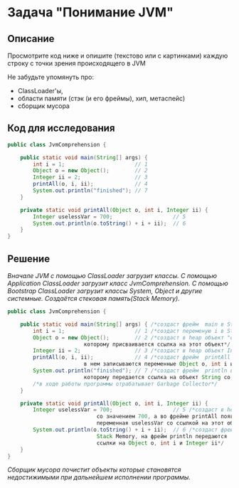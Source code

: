 # Задача "Понимание JVM"

## Описание
Просмотрите код ниже и опишите (текстово или с картинками) каждую строку с точки зрения происходящего в JVM  

Не забудьте упомянуть про: 
- ClassLoader'ы, 
- области памяти (стэк (и его фреймы), хип, метаспейс)  
- сборщик мусора

## Код для исследования

```java
public class JvmComprehension {

    public static void main(String[] args) {
        int i = 1;                      // 1
        Object o = new Object();        // 2
        Integer ii = 2;                 // 3
        printAll(o, i, ii);             // 4
        System.out.println("finished"); // 7
    }

    private static void printAll(Object o, int i, Integer ii) {
        Integer uselessVar = 700;                   // 5
        System.out.println(o.toString() + i + ii);  // 6
    }
}
```
## Решение

*Вначале JVM с помощью ClassLoader загрузит классы. 
С помощью Application ClassLoader загрузит класс JvmComprehension. 
С помощью Bootstrap ClassLoader загрузит классы System, Object и другие системные. 
Создаётся стековая память(Stack Memory).*

```java
public class JvmComprehension {

    public static void main(String[] args) { /*создаст фрейм  main в Stack Memory*/
        int i = 1;                      // 1 /*создаст переменую i в Stack Memory* со значением 1/
        Object o = new Object();        // 2 /*создаст в heap объект "o",
						которому присваивается ссылка на этот объект*/
        Integer ii = 2;                 // 3 /*создаст в heap объект Integer "ii" со значением 2*/
        printAll(o, i, ii);             // 4 /*создаст фрейм  printAll в Stack Memory,
						в нем записываются переменные Object o, int i и Integer ii*/
        System.out.println("finished"); // 7 /*создаст фрейм  println в Stack Memory,
						которому передается ссылка на объект String со значением "finished"*/
		/*в ходе работы программы отрабатывает Garbage Collector*/
    }

    private static void printAll(Object o, int i, Integer ii) {
        Integer uselessVar = 700;                   // 5 /*создаст в heap Integer объект "uselessVar"
							со значением 700, а во фрейме printAll появляется
							переменная uselessVar со ссылкой на этот объект*/
        System.out.println(o.toString() + i + ii);  // 6 /*создаст фреймы println и toString в
							Stack Memory, на фрейм println передаются
							ссылки на Object o, int i и Integer ii*/
    }
}
```

*Сборщик мусора почистит объекты которые становятся недостижимыми при дальнейшем исполнении программы.*
